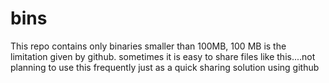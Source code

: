 # bins

This repo contains only binaries smaller than 100MB,
100 MB is the limitation given by github.
sometimes it is easy to share files like this....not planning to use this frequently just as a quick sharing solution using github


